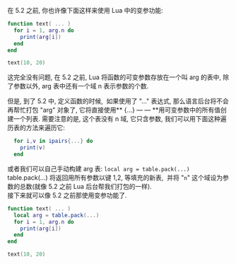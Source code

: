 在 5.2 之前, 你也许像下面这样来使用 Lua 中的变参功能:

```lua
function text( ... )
  for i = 1, arg.n do
    print(arg[i])
  end
end

text(10, 20)
```

这完全没有问题, 在 5.2 之前, Lua 将函数的可变参数存放在一个叫 arg 的表中, 除了参数以外, arg 表中还有一个域 n 表示参数的个数.

但是, 到了 5.2 中, 定义函数的时候,  如果使用了 "..." 表达式, 那么语言后台将不会再帮忙打包 "arg" 对象了, 它将直接使用** {...} — — **用可变参数中的所有值创建一个列表.
需要注意的是, 这个表没有 n 域, 它只含参数, 我们可以用下面这种遍历表的方法来遍历它:

```lua
  for i,v in ipairs{...} do
    print(v)
  end
```

或者我们可以自己手动构建 arg 表: `local arg = table.pack(...)`<br>
table.pack(...) 将返回用所有参数以键 1,2, 等填充的新表,  并将 "`n`" 这个域设为参数的总数(就像 5.2 之前 Lua 后台帮我们打包的一样).<br>
接下来就可以像 5.2 之前那使用变参功能了.

```lua
function text( ... )
  local arg = table.pack(...)
  for i = 1, arg.n do
    print(arg[i])
  end
end

text(10, 20)
```

